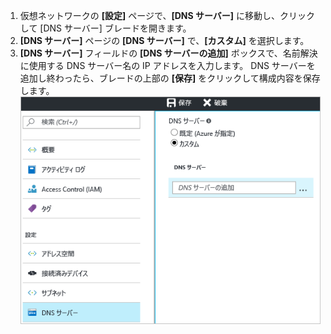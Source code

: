 1. 仮想ネットワークの **[設定]** ページで、**[DNS サーバー]** に移動し、クリックして [DNS サーバー] ブレードを開きます。
2. **[DNS サーバー]** ページの **[DNS サーバー]** で、**[カスタム]** を選択します。
3. **[DNS サーバー]** フィールドの **[DNS サーバーの追加]** ボックスで、名前解決に使用する DNS サーバー名の IP アドレスを入力します。 DNS サーバーを追加し終わったら、ブレードの上部の **[保存]** をクリックして構成内容を保存します。
  ![カスタム DNS](./media/vpn-gateway-add-dns-rm-portal/add_dns.png)